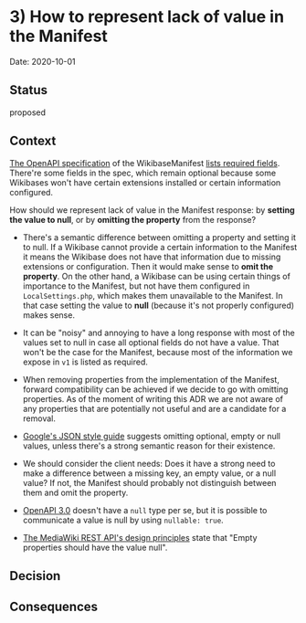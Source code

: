 # 3) How to represent lack of value in the Manifest

Date: 2020-10-01

## Status

proposed

## Context

[The OpenAPI specification](https://gerrit.wikimedia.org/r/plugins/gitiles/mediawiki/extensions/WikibaseManifest/+/refs/heads/master/openapi.json) of the WikibaseManifest [lists required fields](https://gerrit.wikimedia.org/r/plugins/gitiles/mediawiki/extensions/WikibaseManifest/+/refs/heads/master/schemas.json). There're some fields in the spec, which remain optional because some Wikibases won't have certain extensions installed or certain information configured.

How should we represent lack of value in the Manifest response: by **setting the value to null**, or by **omitting the property** from the response?

- There's a semantic difference between omitting a property and setting it to null.
If a Wikibase cannot provide a certain information to the Manifest it means the Wikibase does not have that information due to missing extensions or configuration. Then it would make sense to **omit the property**.
On the other hand, a Wikibase can be using certain things of importance to the Manifest, but not have them configured in `LocalSettings.php`, which makes them unavailable to the Manifest. In that case setting the value to **null** (because it's not properly configured) makes sense.

- It can be "noisy" and annoying to have a long response with most of the values set to null in case all optional fields do not have a value.
That won't be the case for the Manifest, because most of the information we expose in `v1` is listed as required.

- When removing properties from the implementation of the Manifest, forward compatibility can be achieved if we decide to go with omitting properties.
As of the moment of writing this ADR we are not aware of any properties that are potentially not useful and are a candidate for a removal.

- [Google's JSON style guide](https://google.github.io/styleguide/jsoncstyleguide.xml#Empty/Null_Property_Values) suggests omitting optional, empty or null values, unless there's a strong semantic reason for their existence.

- We should consider the client needs: Does it have a strong need to make a difference between a missing key, an empty value, or a null value? If not, the Manifest should probably not distinguish between them and omit the property.

- [OpenAPI 3.0](https://swagger.io/docs/specification/data-models/data-types/#null) doesn't have a `null` type per se, but it is possible to communicate a value is null by using `nullable: true`.

- [The MediaWiki REST API's design principles](https://www.mediawiki.org/wiki/Core_Platform_Team/Initiative/Core_REST_API_in_Mediawiki/Design_principles) state that "Empty properties should have the value null".

## Decision


## Consequences

